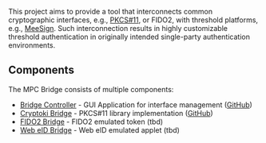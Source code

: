 This project aims to provide a tool that interconnects common cryptographic interfaces, e.g., [PKCS#11](https://docs.oasis-open.org/pkcs11/pkcs11-base/v3.0/csprd01/pkcs11-base-v3.0-csprd01.html), or FIDO2, with threshold platforms, e.g., [MeeSign](https://meesign.crocs.fi.muni.cz/). Such interconnection results in highly customizable threshold authentication in originally intended single-party authentication environments.

## Components

The MPC Bridge consists of multiple components:

- [Bridge Controller](Bridge-Controller.md) - GUI Application for interface management ([GitHub](https://github.com/KristianMika/bridge-controller))
- [Cryptoki Bridge](Cryptoki-Bridge.md) - PKCS#11 library implementation ([GitHub](https://github.com/KristianMika/cryptoki-bridge))
- [FIDO2 Bridge](Fido2-Bridge.md) - FIDO2 emulated token (tbd)
- [Web eID Bridge](Web-eID-Bridge.md) - Web eID emulated applet (tbd)
